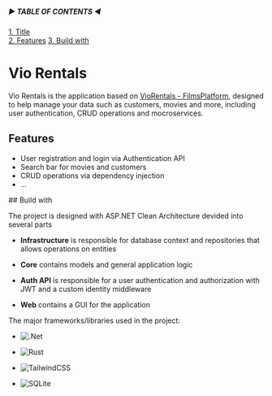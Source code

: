##### ▶️  TABLE OF CONTENTS  ◀️
[1. Title](#title)  
[2. Features](#features) 
[3. Build with](#build)
<a name="title" />
# Vio Rentals

Vio Rentals is the application based on [VioRentals - FilmsPlatform](https://github.com/KrzysztofJaronczyk/VioRentals-FilmsPlatform), designed to help manage your data such as customers, movies and more, including user authentication, CRUD operations and mocroservices.<a name="features" />
## Features 

- User registration and login via Authentication API
- Search bar for movies and customers
- CRUD operations via dependency injection
- ...

<a name="build" />
## Build with

The project is designed with ASP.NET Clean Architecture devided into several parts

* **Infrastructure** is responsible for database context and repositories that allows operations on entities

* **Core** contains models and general application logic

* **Auth API** is responsible for a user authentication and authorization with JWT and a custom identity middleware

* **Web** contains a GUI for the application

The major frameworks/libraries used in the project:

* ![.Net](https://img.shields.io/badge/.NET-5C2D91?style=for-the-badge&logo=.net&logoColor=white)

* ![Rust](https://img.shields.io/badge/rust-%23000000.svg?style=for-the-badge&logo=rust&logoColor=white)

* ![TailwindCSS](https://img.shields.io/badge/tailwindcss-%2338B2AC.svg?style=for-the-badge&logo=tailwind-css&logoColor=white)

* ![SQLite](https://img.shields.io/badge/sqlite-%2307405e.svg?style=for-the-badge&logo=sqlite&logoColor=white)